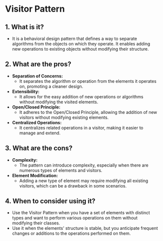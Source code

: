 # Visitor Pattern

## 1. What is it?
- It is a behavioral design pattern that defines a way to separate algorithms from the objects on which they operate. It enables adding new operations to existing objects without modifying their structure.

## 2. What are the pros?
- **Separation of Concerns:**
    - It separates the algorithm or operation from the elements it operates on, promoting a cleaner design.
- **Extensibility:**
    - It allows for the easy addition of new operations or algorithms without modifying the visited elements.
- **Open/Closed Principle:**
    - It adheres to the Open/Closed Principle, allowing the addition of new visitors without modifying existing elements.
- **Centralized Operations:**
    - It centralizes related operations in a visitor, making it easier to manage and extend.

## 3. What are the cons?
- **Complexity:**
    - The pattern can introduce complexity, especially when there are numerous types of elements and visitors.
- **Element Modification:**
    - Adding a new type of element may require modifying all existing visitors, which can be a drawback in some scenarios.

## 4. When to consider using it?
- Use the Visitor Pattern when you have a set of elements with distinct types and want to perform various operations on them without modifying their classes.
- Use it when the elements' structure is stable, but you anticipate frequent changes or additions to the operations performed on them.
